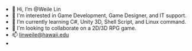 - 👋 Hi, I’m @Weile Lin
- 👀 I'm interested in Game Development, Game Designer, and IT support.
- 🌱 I’m currently learning C#, Unity 3D, Shell Script, and Linux command.
- 💞️ I'm looking to collaborate on a 2D/3D RPG  game.
- 📫 linweile@hawaii.edu
- <i class="fa-brands fa-linkedin"></i>

<!---
weilelin123/weilelin123 is a ✨ special ✨ repository because its `README.md` (this file) appears on your GitHub profile.
You can click the Preview link to take a look at your changes.
--->
